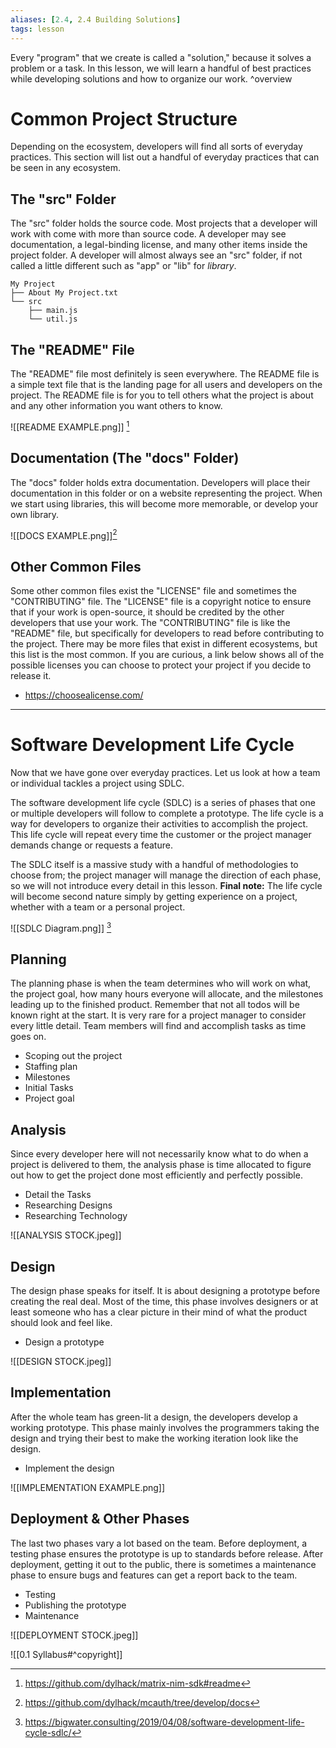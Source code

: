 ```yaml
---
aliases: [2.4, 2.4 Building Solutions]
tags: lesson
---
```


Every "program" that we create is called a "solution," because it solves a problem or a task. In this lesson, we will learn a handful of best practices while developing solutions and how to organize our work.
^overview

# Common Project Structure

Depending on the ecosystem, developers will find all sorts of everyday practices. This section will list out a handful of everyday practices that can be seen in any ecosystem.

## The "src" Folder

The "src" folder holds the source code. Most projects that a developer will work with come with more than source code. A developer may see documentation, a legal-binding license, and many other items inside the project folder. A developer will almost always see an "src" folder, if not called a little different such as "app" or "lib" for _library_.

```
My Project
├── About My Project.txt
└── src
    ├── main.js
    └── util.js
```

## The "README" File

The "README" file most definitely is seen everywhere. The README file is a simple text file that is the landing page for all users and developers on the project. The README file is for you to tell others what the project is about and any other information you want others to know.

![[README EXAMPLE.png]] [^1]

[^1]: https://github.com/dylhack/matrix-nim-sdk#readme

## Documentation (The "docs" Folder)

The "docs" folder holds extra documentation. Developers will place their documentation in this folder or on a website representing the project. When we start using libraries, this will become more memorable, or develop your own library.

![[DOCS EXAMPLE.png]][^2]

[^2]: https://github.com/dylhack/mcauth/tree/develop/docs

## Other Common Files

Some other common files exist the "LICENSE" file and sometimes the "CONTRIBUTING" file. The "LICENSE" file is a copyright notice to ensure that if your work is open-source, it should be credited by the other developers that use your work. The "CONTRIBUTING" file is like the "README" file, but specifically for developers to read before contributing to the project. There may be more files that exist in different ecosystems, but this list is the most common. If you are curious, a link below shows all of the possible licenses you can choose to protect your project if you decide to release it.

- https://choosealicense.com/

---

# Software Development Life Cycle

Now that we have gone over everyday practices. Let us look at how a team or individual tackles a project using SDLC.

The software development life cycle (SDLC) is a series of phases that one or multiple developers will follow to complete a prototype. The life cycle is a way for developers to organize their activities to accomplish the project. This life cycle will repeat every time the customer or the project manager demands change or requests a feature.

The SDLC itself is a massive study with a handful of methodologies to choose from; the project manager will manage the direction of each phase, so we will not introduce every detail in this lesson. **Final note:** The life cycle will become second nature simply by getting experience on a project, whether with a team or a personal project.

![[SDLC Diagram.png]]
[^3]

[^3]: https://bigwater.consulting/2019/04/08/software-development-life-cycle-sdlc/

## Planning

The planning phase is when the team determines who will work on what, the project goal, how many hours everyone will allocate, and the milestones leading up to the finished product. Remember that not all todos will be known right at the start. It is very rare for a project manager to consider every little detail. Team members will find and accomplish tasks as time goes on.

- Scoping out the project
- Staffing plan
- Milestones
- Initial Tasks
- Project goal

## Analysis

Since every developer here will not necessarily know what to do when a project is delivered to them, the analysis phase is time allocated to figure out how to get the project done most efficiently and perfectly possible.

- Detail the Tasks
- Researching Designs
- Researching Technology

![[ANALYSIS STOCK.jpeg]]

## Design

The design phase speaks for itself. It is about designing a prototype before creating the real deal. Most of the time, this phase involves designers or at least someone who has a clear picture in their mind of what the product should look and feel like.

- Design a prototype

![[DESIGN STOCK.jpeg]]

## Implementation

After the whole team has green-lit a design, the developers develop a working prototype. This phase mainly involves the programmers taking the design and trying their best to make the working iteration look like the design.

- Implement the design

![[IMPLEMENTATION EXAMPLE.png]]

## Deployment & Other Phases

The last two phases vary a lot based on the team. Before deployment, a testing phase ensures the prototype is up to standards before release. After deployment, getting it out to the public, there is sometimes a maintenance phase to ensure bugs and features can get a report back to the team.

- Testing
- Publishing the prototype
- Maintenance

![[DEPLOYMENT STOCK.jpeg]]

![[0.1 Syllabus#^copyright]]

